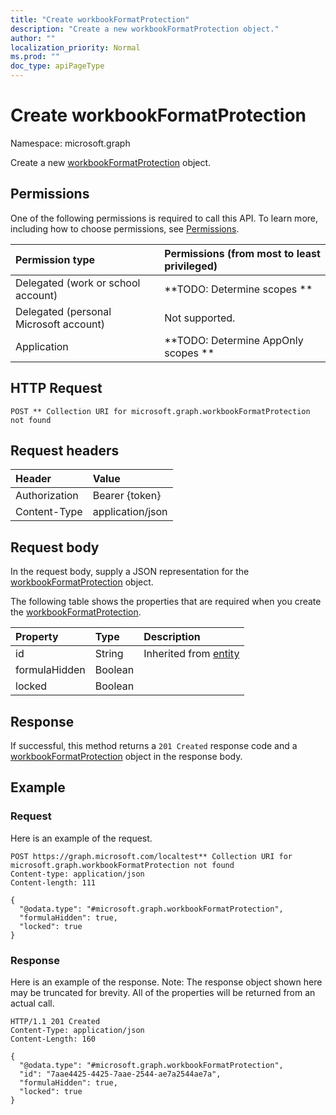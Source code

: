 ```yaml
---
title: "Create workbookFormatProtection"
description: "Create a new workbookFormatProtection object."
author: ""
localization_priority: Normal
ms.prod: ""
doc_type: apiPageType
---
```


# Create workbookFormatProtection

Namespace: microsoft.graph

Create a new [workbookFormatProtection](../resources/workbookformatprotection.md) object.

## Permissions
One of the following permissions is required to call this API. To learn more, including how to choose permissions, see [Permissions](/concepts/permissions-reference.md).

|Permission type|Permissions (from most to least privileged)|
|:---|:---|
|Delegated (work or school account)|**TODO: Determine scopes **|
|Delegated (personal Microsoft account)|Not supported.|
|Application|**TODO: Determine AppOnly scopes **|

## HTTP Request
<!-- {
  "blockType": "ignored"
}
-->
``` http
POST ** Collection URI for microsoft.graph.workbookFormatProtection not found
```

## Request headers
|Header|Value|
|:---|:---|
|Authorization|Bearer {token}|
|Content-Type|application/json|

## Request body
In the request body, supply a JSON representation for the [workbookFormatProtection](../resources/workbookformatprotection.md) object.

The following table shows the properties that are required when you create the [workbookFormatProtection](../resources/workbookformatprotection.md).

|Property|Type|Description|
|:---|:---|:---|
|id|String| Inherited from [entity](../resources/entity.md)|
|formulaHidden|Boolean||
|locked|Boolean||



## Response
If successful, this method returns a `201 Created` response code and a [workbookFormatProtection](../resources/workbookformatprotection.md) object in the response body.

## Example

### Request
Here is an example of the request.
<!-- {
  "blockType": "request",
  "name": "create_workbookformatprotection_from_"
}
-->
``` http
POST https://graph.microsoft.com/localtest** Collection URI for microsoft.graph.workbookFormatProtection not found
Content-type: application/json
Content-length: 111

{
  "@odata.type": "#microsoft.graph.workbookFormatProtection",
  "formulaHidden": true,
  "locked": true
}
```

### Response
Here is an example of the response. Note: The response object shown here may be truncated for brevity. All of the properties will be returned from an actual call.
<!-- {
  "blockType": "response",
  "truncated": true,
  "@odata.type": "microsoft.graph.workbookformatprotection"
}
-->
``` http
HTTP/1.1 201 Created
Content-Type: application/json
Content-Length: 160

{
  "@odata.type": "#microsoft.graph.workbookFormatProtection",
  "id": "7aae4425-4425-7aae-2544-ae7a2544ae7a",
  "formulaHidden": true,
  "locked": true
}
```


